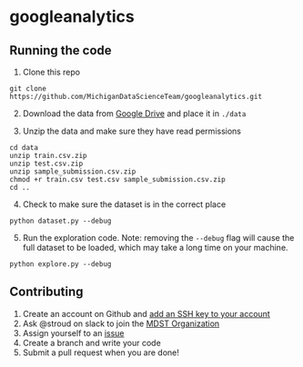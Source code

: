 # googleanalytics

## Running the code

1. Clone this repo
```
git clone https://github.com/MichiganDataScienceTeam/googleanalytics.git
```

2. Download the data from [Google Drive](https://drive.google.com/open?id=1gkD5foFI9vMZzIL_jhDSxiE3T4mGgOqQ) and place it in `./data`

3. Unzip the data and make sure they have read permissions
```
cd data
unzip train.csv.zip
unzip test.csv.zip
unzip sample_submission.csv.zip
chmod +r train.csv test.csv sample_submission.csv.zip
cd ..
```

4. Check to make sure the dataset is in the correct place
```
python dataset.py --debug
```

5. Run the exploration code. Note: removing the `--debug` flag will
cause the full dataset to be loaded, which may take a long time on
your machine.
```
python explore.py --debug
```


## Contributing

1. Create an account on Github and [add an SSH key to your account](https://help.github.com/articles/adding-a-new-ssh-key-to-your-github-account/)
2. Ask @stroud on slack to join the [MDST Organization](https://github.com/MichiganDataScienceTeam)
3. Assign yourself to an [issue](https://github.com/MichiganDataScienceTeam/googleanalytics/issues)
4. Create a branch and write your code
5. Submit a pull request when you are done!
